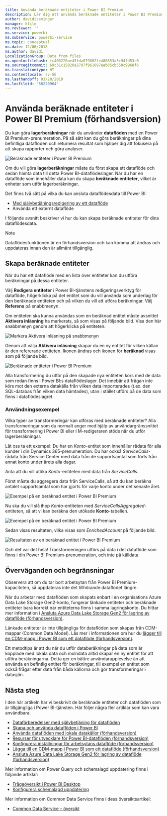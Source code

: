 ```yaml
---
title: Använda beräknade entiteter i Power BI Premium
description: Lär dig att använda beräknade entiteter i Power BI Premium
author: davidiseminger
manager: kfile
ms.reviewer: ''
ms.service: powerbi
ms.subservice: powerbi-service
ms.topic: conceptual
ms.date: 12/06/2018
ms.author: davidi
LocalizationGroup: Data from files
ms.openlocfilehash: fc403220ae45fda879802fe480853a3c94fd53c0
ms.sourcegitcommit: 69c31c15020e2707f961697eeb05cb550c9968f6
ms.translationtype: HT
ms.contentlocale: sv-SE
ms.lasthandoff: 03/20/2019
ms.locfileid: "58220964"
---
```

# <a name="using-computed-entities-on-power-bi-premium-preview"></a>Använda beräknade entiteter i Power BI Premium (förhandsversion)

Du kan göra **lagerberäkningar** när du använder **dataflöden** med en Power BI Premium-prenumeration. På så sätt kan du göra beräkningar på dina befintliga dataflöden och returnera resultat som hjälper dig att fokusera på att skapa rapporter och göra analyser. 

![Beräknade entiteter i Power BI Premium](media/service-dataflows-computed-entities-premium/computed-entities-premium_00.png)

Om du vill göra **lagerberäkningar** måste du först skapa ett dataflöde och sedan hämta data till detta Power BI-dataflödeslager. När du har en dataflöde som innehåller data kan du skapa **beräknade entiteter**, vilket är enheter som utför lagerberäkningar. 

Det finns två sätt på vilka du kan ansluta dataflödesdata till Power BI:

* [Med självbetjäningsredigering av ett dataflöde](service-dataflows-create-use.md)
* Använda ett externt dataflöde

I följande avsnitt beskriver vi hur du kan skapa beräknade entiteter för dina dataflödesdata.

> [!NOTE]
> Dataflödesfunktionen är en förhandsversion och kan komma att ändras och uppdateras innan den är allmänt tillgänglig.


## <a name="how-to-create-computed-entities"></a>Skapa beräknade entiteter 

När du har ett dataflöde med en lista över entiteter kan du utföra beräkningar på dessa entiteter.

Välj **Redigera entiteter** i Power BI-tjänstens redigeringsverktyg för dataflöde, högerklicka på det entitet som du vill använda som underlag för den beräknade entiteten och på vilken du vill att utföra beräkningar. Välj **Referens** på snabbmenyn.

Om entiteten ska kunna användas som en beräknad entitet måste avsnittet **Aktivera inläsning** ha markerats, så som visas på följande bild. Visa den här snabbmenyn genom att högerklicka på entiteten.

![Markera Aktivera inläsning på snabbmenyn](media/service-dataflows-computed-entities-premium/computed-entities-premium_01.png)

Genom att välja **Aktivera inläsning** skapar du en ny entitet för vilken källan är den refererade entiteten. Ikonen ändras och ikonen för **beräknad** visas som på följande bild.

![Beräknade entiteter i Power BI Premium](media/service-dataflows-computed-entities-premium/computed-entities-premium_00.png)

Alla transformering du utför på den skapade nya entiteten körs med de data som redan finns i Power BI:s dataflödeslager. Det innebär att frågan inte körs mot den externa datakälla från vilken data importerades (t.ex. den SQL-databas från vilken data hämtades), utan i stället utförs på de data som finns i dataflödeslagret.

### <a name="example-use-cases"></a>Användningsexempel
Vilka typer av transformeringar kan utföras med beräknade entiteter? Alla transformeringar som du normalt anger med hjälp av användargränssnittet för transformering i Power BI eller i M-redigeraren stöds när du utför lagerberäkningar. 

Låt oss ta ett exempel: Du har en *Konto*-entitet som innehåller rådata för alla kunder i din Dynamics 365-prenumeration. Du har också *ServiceCalls*-rådata från Service Center med data från de supportsamtal som förts från annat konto under årets alla dagar.

Anta att du vill utöka *Konto*-entiteten med data från *ServiceCalls*. 

Först måste du aggregera data från ServiceCalls, så att du kan beräkna antalet supportsamtal som har gjorts för varje konto under det senaste året. 

![Exempel på en beräknad entitet i Power BI Premium](media/service-dataflows-computed-entities-premium/computed-entities-premium_02.png)

Nu ska du vill slå ihop *Konto*-entiteten med *ServiceCallsAggregated*-entiteten, så att vi kan beräkna den utökade **Konto**-tabellen.

![Exempel på en beräknad entitet i Power BI Premium](media/service-dataflows-computed-entities-premium/computed-entities-premium_03.png)

Sedan visas resultaten, vilka visas som *EnrichedAccount* på följande bild.

![Resultaten av en beräknad entitet i Power BI Premium](media/service-dataflows-computed-entities-premium/computed-entities-premium_04.png)

Och det var det hela! Transformeringen utförs på data i det dataflöde som finns i din Power BI Premium-prenumeration, och inte på källdata.

## <a name="considerations-and-limitations"></a>Överväganden och begränsningar

Observera att om du tar bort arbetsytan från Power BI Premium-kapaciteten, så uppdateras inte det tillhörande dataflödet längre. 

När du arbetar med dataflöden som skapats enbart i en organisations Azure Data Lake Storage Gen2-konto, fungerar länkade entiteter och beräknade entiteter bara korrekt när entiteterna finns i samma lagringskonto. Du hittar mer information i [Ansluta Azure Data Lake Storage Gen2 för lagring av dataflöde (förhandsversion)](service-dataflows-connect-azure-data-lake-storage-gen2.md).

Länkade entiteter är inte tillgängliga för dataflöden som skapas från CDM-mappar (Common Data Model). Läs mer i informationen om hur du [lägger till en CDM-mapp i Power BI som ett dataflöde (förhandsversion)](service-dataflows-add-cdm-folder.md).

Ett metodtips är att du när du utför databeräkningar på data som är kopplade med lokala data och molndata alltid skapar en ny entitet för att utföra beräkningarna. Detta ger en bättre användarupplevelse än att använda en befintlig entitet för beräkningar, till exempel en entitet som också frågar efter data från båda källorna och gör transformeringar i datasjön.

## <a name="next-steps"></a>Nästa steg

I den här artikeln har vi beskrivit de beräknade entiteter och dataflöden som är tillgängliga i Power BI-tjänsten. Här följer några fler artiklar som kan vara användbara.

* [Dataförberedelser med självbetjäning för dataflöden](service-dataflows-overview.md)
* [Skapa och använda dataflöden i Power BI](service-dataflows-create-use.md)
* [Använda dataflöden med lokala datakällor (förhandsversion)](service-dataflows-on-premises-gateways.md)
* [Resurser för utvecklare för Power BI-dataflöden (förhandsversion)](service-dataflows-developer-resources.md)
* [Konfigurera inställningar för arbetsytans dataflöde (förhandsversion)](service-dataflows-configure-workspace-storage-settings.md)
* [Lägga till en CDM-mapp i Power BI som ett dataflöde (förhandsversion)](service-dataflows-add-cdm-folder.md)
* [Ansluta Azure Data Lake Storage Gen2 för lagring av dataflöde (förhandsversion)](service-dataflows-connect-azure-data-lake-storage-gen2.md)

Mer information om Power Query och schemalagd uppdatering finns i följande artiklar:
* [Frågeöversikt i Power BI Desktop](desktop-query-overview.md)
* [Konfigurera schemalagd uppdatering](refresh-scheduled-refresh.md)

Mer information om Common Data Service finns i dess översiktsartikel:
* [Common Data Service – översikt ](https://docs.microsoft.com/powerapps/common-data-model/overview)

